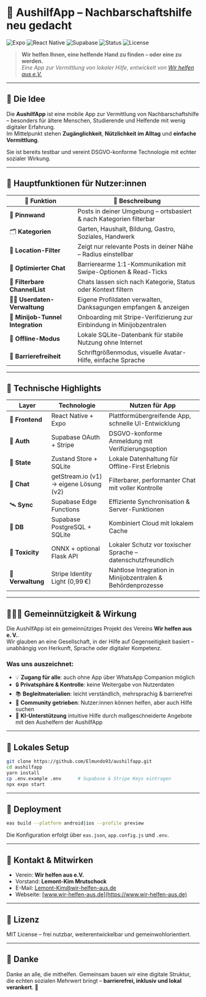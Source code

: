 # 🤝 AushilfApp – Nachbarschaftshilfe neu gedacht

![Expo](https://img.shields.io/badge/built%20with-Expo-blue.svg)
![React Native](https://img.shields.io/badge/React%20Native-mobile%20UI-brightgreen)
![Supabase](https://img.shields.io/badge/Supabase-Backend%20as%20a%20Service-3ECF8E)
![Status](https://img.shields.io/badge/Status-in%20development-orange)
![License](https://img.shields.io/github/license/Elmundo93/aushilfapp)

> **Wir helfen Ihnen, eine helfende Hand zu finden – oder eine zu werden.**  
> _Eine App zur Vermittlung von lokaler Hilfe, entwickelt von [Wir helfen aus e.V.](https://www.wir-helfen-aus.de)_

---

## 📲 Die Idee

Die **AushilfApp** ist eine mobile App zur Vermittlung von Nachbarschaftshilfe – besonders für ältere Menschen, Studierende und Helfende mit wenig digitaler Erfahrung.  
Im Mittelpunkt stehen **Zugänglichkeit**, **Nützlichkeit im Alltag** und **einfache Vermittlung**.

Sie ist bereits testbar und vereint DSGVO-konforme Technologie mit echter sozialer Wirkung.

---

## 🧭 Hauptfunktionen für Nutzer:innen

| 🔹 Funktion                     | 📝 Beschreibung |
|-------------------------------|----------------|
| 📌 **Pinnwand**                | Posts in deiner Umgebung – ortsbasiert & nach Kategorien filterbar |
| 🗂 **Kategorien**              | Garten, Haushalt, Bildung, Gastro, Soziales, Handwerk |
| 🧭 **Location-Filter**         | Zeigt nur relevante Posts in deiner Nähe – Radius einstellbar |
| 💬 **Optimierter Chat**        | Barrierearme 1:1-Kommunikation mit Swipe-Optionen & Read-Ticks |
| 🔎 **Filterbare ChannelList**  | Chats lassen sich nach Kategorie, Status oder Kontext filtern |
| 🧑‍💼 **Userdaten-Verwaltung**  | Eigene Profildaten verwalten, Danksagungen empfangen & anzeigen |
| 🪪 **Minijob-Tunnel Integration** | Onboarding mit Stripe-Verifizierung zur Einbindung in Minijobzentralen |
| 📶 **Offline-Modus**           | Lokale SQLite-Datenbank für stabile Nutzung ohne Internet |
| 👀 **Barrierefreiheit**        | Schriftgrößenmodus, visuelle Avatar-Hilfe, einfache Sprache |

---

## 🚀 Technische Highlights

| Layer        | Technologie                          | Nutzen für App |
|-------------|---------------------------------------|----------------|
| 📱 **Frontend** | React Native + Expo                 | Plattformübergreifende App, schnelle UI-Entwicklung |
| 🔐 **Auth**     | Supabase OAuth + Stripe             | DSGVO-konforme Anmeldung mit Verifizierungsoption |
| 🧠 **State**    | Zustand Store + SQLite              | Lokale Datenhaltung für Offline-First Erlebnis |
| 💬 **Chat**     | getStream.io (v1) → eigene Lösung (v2) | Filterbarer, performanter Chat mit voller Kontrolle |
| 🛰 **Sync**     | Supabase Edge Functions             | Effiziente Synchronisation & Server-Funktionen |
| 📂 **DB**       | Supabase PostgreSQL + SQLite        | Kombiniert Cloud mit lokalem Cache |
| 🔎 **Toxicity** | ONNX + optional Flask API           | Lokaler Schutz vor toxischer Sprache – datenschutzfreundlich |
| 💼 **Verwaltung**| Stripe Identity Light (0,99 €)     | Nahtlose Integration in Minijobzentralen & Behördenprozesse |

---

## 🧑‍🤝‍🧑 Gemeinnützigkeit & Wirkung

Die AushilfApp ist ein gemeinnütziges Projekt des Vereins **Wir helfen aus e. V.**.  
Wir glauben an eine Gesellschaft, in der Hilfe auf Gegenseitigkeit basiert – unabhängig von Herkunft, Sprache oder digitaler Kompetenz.

### Was uns auszeichnet:

- 💡 **Zugang für alle**: auch ohne App über WhatsApp Companion möglich
- 🔒 **Privatsphäre & Kontrolle**: keine Weitergabe von Nutzerdaten
- 📚 **Begleitmaterialien**: leicht verständlich, mehrsprachig & barrierefrei
- 🫶 **Community getrieben**: Nutzer:innen können helfen, aber auch Hilfe suchen
- 💬 **KI-Unterstützung** intuitive Hilfe durch maßgeschneiderte Angebote mit den Aushelfern der AushilfApp 

---

## 🧪 Lokales Setup

```bash
git clone https://github.com/Elmundo93/aushilfapp.git
cd aushilfapp
yarn install
cp .env.example .env      # Supabase & Stripe Keys eintragen
npx expo start
```

---

## 🚧 Deployment

```bash
eas build --platform android|ios --profile preview
```

Die Konfiguration erfolgt über `eas.json`, `app.config.js` und `.env`.

---

## 👥 Kontakt & Mitwirken

- Verein: **Wir helfen aus e.V.**
- Vorstand: **Lemont-Kim Mrutschock**
- E-Mail: [Lemont-Kim@wir-helfen-aus.de](mailto:Lemont-Kim@wir-helfen-aus.de)
- Webseite: [www.wir-helfen-aus.de](https://www.wir-helfen-aus.de)

---

## 📜 Lizenz

MIT License – frei nutzbar, weiterentwickelbar und gemeinwohlorientiert.

---

## 💛 Danke

Danke an alle, die mithelfen. Gemeinsam bauen wir eine digitale Struktur, die echten sozialen Mehrwert bringt – **barrierefrei, inklusiv und lokal verankert**. 🐝